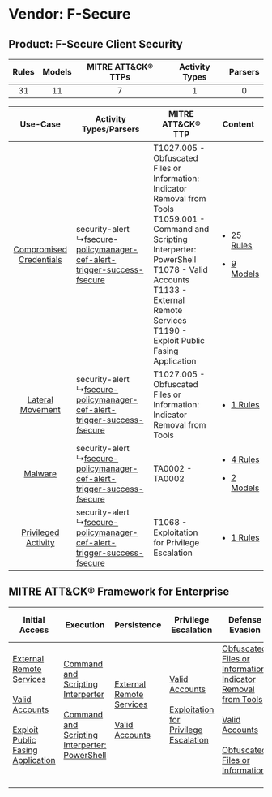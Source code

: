 Vendor: F-Secure
================
Product: F-Secure Client Security
---------------------------------
| Rules | Models | MITRE ATT&CK® TTPs | Activity Types | Parsers |
|:-----:|:------:|:------------------:|:--------------:|:-------:|
|  31   |   11   |         7          |       1        |    0    |

|    Use-Case    | Activity Types/Parsers    | MITRE ATT&CK® TTP    | Content    |
|:----:| ---- | ---- | ---- |
| [Compromised Credentials](../../../UseCases/uc_compromised_credentials.md) |  security-alert<br> ↳[fsecure-policymanager-cef-alert-trigger-success-fsecure](Ps/pC_fsecurepolicymanagercefalerttriggersuccessfsecure.md)<br> | T1027.005 - Obfuscated Files or Information: Indicator Removal from Tools<br>T1059.001 - Command and Scripting Interperter: PowerShell<br>T1078 - Valid Accounts<br>T1133 - External Remote Services<br>T1190 - Exploit Public Fasing Application<br> | [<ul><li>25 Rules</li></ul><ul><li>9 Models</li></ul>](RM/r_m_f-secure_f-secure_client_security_Compromised_Credentials.md) |
|        [Lateral Movement](../../../UseCases/uc_lateral_movement.md)        |  security-alert<br> ↳[fsecure-policymanager-cef-alert-trigger-success-fsecure](Ps/pC_fsecurepolicymanagercefalerttriggersuccessfsecure.md)<br> | T1027.005 - Obfuscated Files or Information: Indicator Removal from Tools<br>    | [<ul><li>1 Rules</li></ul>](RM/r_m_f-secure_f-secure_client_security_Lateral_Movement.md)    |
|    [Malware](../../../UseCases/uc_malware.md)    |  security-alert<br> ↳[fsecure-policymanager-cef-alert-trigger-success-fsecure](Ps/pC_fsecurepolicymanagercefalerttriggersuccessfsecure.md)<br> | TA0002 - TA0002<br>    | [<ul><li>4 Rules</li></ul><ul><li>2 Models</li></ul>](RM/r_m_f-secure_f-secure_client_security_Malware.md)    |
|     [Privileged Activity](../../../UseCases/uc_privileged_activity.md)     |  security-alert<br> ↳[fsecure-policymanager-cef-alert-trigger-success-fsecure](Ps/pC_fsecurepolicymanagercefalerttriggersuccessfsecure.md)<br> | T1068 - Exploitation for Privilege Escalation<br>    | [<ul><li>1 Rules</li></ul>](RM/r_m_f-secure_f-secure_client_security_Privileged_Activity.md)    |

MITRE ATT&CK® Framework for Enterprise
--------------------------------------
| Initial Access                                                                                                                                                                                                                         | Execution                                                                                                                                                                                    | Persistence                                                                                                                                      | Privilege Escalation                                                                                                                                          | Defense Evasion                                                                                                                                                                                                                                                               | Credential Access | Discovery | Lateral Movement | Collection | Command and Control | Exfiltration | Impact |
| -------------------------------------------------------------------------------------------------------------------------------------------------------------------------------------------------------------------------------------- | -------------------------------------------------------------------------------------------------------------------------------------------------------------------------------------------- | ------------------------------------------------------------------------------------------------------------------------------------------------ | ------------------------------------------------------------------------------------------------------------------------------------------------------------- | ----------------------------------------------------------------------------------------------------------------------------------------------------------------------------------------------------------------------------------------------------------------------------- | ----------------- | --------- | ---------------- | ---------- | ------------------- | ------------ | ------ |
| [External Remote Services](https://attack.mitre.org/techniques/T1133)<br><br>[Valid Accounts](https://attack.mitre.org/techniques/T1078)<br><br>[Exploit Public Fasing Application](https://attack.mitre.org/techniques/T1190)<br><br> | [Command and Scripting Interperter](https://attack.mitre.org/techniques/T1059)<br><br>[Command and Scripting Interperter: PowerShell](https://attack.mitre.org/techniques/T1059/001)<br><br> | [External Remote Services](https://attack.mitre.org/techniques/T1133)<br><br>[Valid Accounts](https://attack.mitre.org/techniques/T1078)<br><br> | [Valid Accounts](https://attack.mitre.org/techniques/T1078)<br><br>[Exploitation for Privilege Escalation](https://attack.mitre.org/techniques/T1068)<br><br> | [Obfuscated Files or Information: Indicator Removal from Tools](https://attack.mitre.org/techniques/T1027/005)<br><br>[Valid Accounts](https://attack.mitre.org/techniques/T1078)<br><br>[Obfuscated Files or Information](https://attack.mitre.org/techniques/T1027)<br><br> |                   |           |                  |            |                     |              |        |